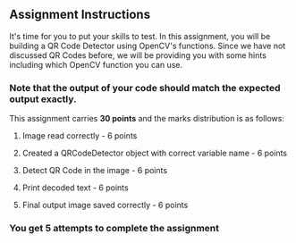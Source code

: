 ## Assignment Instructions

It's time for you to put your skills to test. In this assignment, you will be building a QR Code Detector using OpenCV's functions. Since we have not discussed QR Codes before, we will be providing you with some hints including which OpenCV function you can use.

### Note that the output of your code should match the expected output exactly.

This assignment carries **30 points** and the marks distribution is as follows:

1. Image read correctly - 6 points

2. Created a QRCodeDetector object with correct variable name - 6 points

3. Detect QR Code in the image - 6 points

4. Print decoded text - 6 points

5. Final output image saved correctly - 6 points

### You get 5 attempts to complete the assignment
